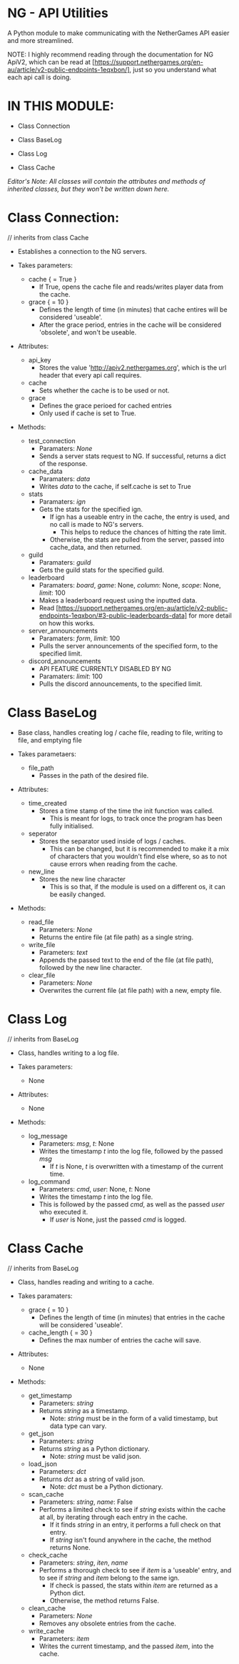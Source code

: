 # NG - API Utilities
A Python module to make communicating with the NetherGames API easier and more streamlined.

NOTE: I highly recommend reading through the documentation for NG ApiV2, which can be read at [https://support.nethergames.org/en-au/article/v2-public-endpoints-1eqxbon/],
      just so you understand what each api call is doing.

# IN THIS MODULE:
- Class Connection

- Class BaseLog
- Class Log
- Class Cache

_Editor's Note: All classes will contain the attributes and methods of inherited classes, but they won't be written down here._

# Class Connection:
// inherits from class Cache

- Establishes a connection to the NG servers.
- Takes parameters:
  - cache { = True }
    - If True, opens the cache file and reads/writes player data from the cache.
  - grace { = 10 }
    - Defines the length of time (in minutes) that cache entires will be considered 'useable'.
    - After the grace period, entries in the cache will be considered 'obsolete', and won't be useable.

- Attributes:
  - api_key
    - Stores the value 'http://apiv2.nethergames.org', which is the url header that every api call requires.
  - cache
    - Sets whether the cache is to be used or not.
  - grace
    - Defines the grace perioed for cached entries
    - Only used if cache is set to True.

- Methods:
  - test_connection
    - Paramaters: _None_
    - Sends a server stats request to NG. If successful, returns a dict of the response.
  - cache_data
    - Paramaters: _data_
    - Writes _data_ to the cache, if self.cache is set to True
  - stats
    - Paramaters: _ign_
    - Gets the stats for the specified ign.
      - If ign has a useable entry in the cache, the entry is used, and no call is made to NG's servers.
        - This helps to reduce the chances of hitting the rate limit.
      - Otherwise, the stats are pulled from the server, passed into cache_data, and then returned.
  - guild
    - Paramaters: _guild_
    - Gets the guild stats for the specified guild.
  - leaderboard
    - Paramaters: _board_, _game_: None, _column_: None, _scope_: None, _limit_: 100
    - Makes a leaderboard request using the inputted data.
    - Read [https://support.nethergames.org/en-au/article/v2-public-endpoints-1eqxbon/#3-public-leaderboards-data] for more detail on how this works.
  - server_announcements
    - Paramaters: _form_, _limit_: 100
    - Pulls the server announcements of the specified form, to the specified limit.
  - discord_announcements
    - API FEATURE CURRENTLY DISABLED BY NG
    - Paramaters: _limit_: 100
    - Pulls the discord announcements, to the specified limit.


# Class BaseLog

- Base class, handles creating log / cache file, reading to file, writing to file, and emptying file
- Takes parametaers:
  - file_path
    - Passes in the path of the desired file.

- Attributes:
  - time_created
    - Stores a time stamp of the time the init function was called.
      - This is meant for logs, to track once the program has been fully initialised.
  - seperator
    - Stores the separator used inside of logs / caches.
      - This can be changed, but it is recommended to make it a mix of characters that you wouldn't find else where, so as to not cause errors when reading from the cache.
  - new_line
    - Stores the new line character
      - This is so that, if the module is used on a different os, it can be easily changed.

- Methods:
  - read_file
    - Parameters: _None_
    - Returns the entire file (at file path) as a single string.
  - write_file
    - Parameters: _text_
    - Appends the passed text to the end of the file (at file path), followed by the new line character.
  - clear_file
    - Parameters: _None_
    - Overwrites the current file (at file path) with a new, empty file.


# Class Log
// inherits from BaseLog

- Class, handles writing to a log file.
- Takes parameters:
  - None

- Attributes:
  - None

- Methods:
  - log_message
    - Parameters: _msg_, _t_: None
    - Writes the timestamp _t_ into the log file, followed by the passed _msg_
      - If _t_ is None, _t_ is overwritten with a timestamp of the current time.
  - log_command
    - Parameters: _cmd_, _user_: None, _t_: None
    - Writes the timestamp _t_ into the log file.
    - This is followed by the passed _cmd_, as well as the passed _user_ who executed it.
      - If _user_ is None, just the passed _cmd_ is logged.


# Class Cache
// inherits from BaseLog

- Class, handles reading and writing to a cache.
- Takes paramaters:
  - grace { = 10 }
    - Defines the length of time (in minutes) that entries in the cache will be considered 'useable'.
  - cache_length { = 30 }
    - Defines the max number of entries the cache will save.

- Attributes:
  - None

- Methods:
  - get_timestamp
    - Parameters: _string_
    - Returns _string_ as a timestamp.
      - Note: _string_ must be in the form of a valid timestamp, but data type can vary.
  - get_json
    - Parameters: _string_
    - Returns _string_ as a Python dictionary.
      - Note: _string_ must be valid json.
  - load_json
    - Parameters: _dct_
    - Returns _dct_ as a string of valid json.
      - Note: _dct_ must be a Python dictionary.
  - scan_cache
    - Parameters: _string_, _name_: False
    - Performs a limited check to see if _string_ exists within the cache at all, by iterating through each entry in the cache.
      - If it finds _string_ in an entry, it performs a full check on that entry.
      - If _string_ isn't found anywhere in the cache, the method returns None.
  - check_cache
    - Parameters: _string_, _iten_, _name_
    - Performs a thorough check to see if _item_ is a 'useable' entry, and to see if _string_ and _item_ belong to the same ign.
      - If check is passed, the stats within _item_ are returned as a Python dict.
      - Otherwise, the method returns False.
  - clean_cache
    - Parameters: _None_
    - Removes any obsolete entries from the cache.
  - write_cache
    - Parameters: _item_
    - Writes the current timestamp, and the passed _item_, into the cache.
